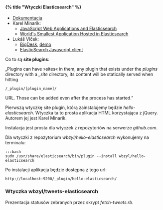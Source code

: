 #### {% title "Wtyczki Elasticsearch" %}

* [Dokumentacja](http://www.elasticsearch.org/guide/en/elasticsearch/reference/current/modules-plugins.html)
* Karel Minarik:
  - [JavaScript Web Applications and Elasticsearch](http://www.elasticsearch.org/tutorials/javascript-web-applications-and-elasticsearch/)
  - [World's Smallest Application Hosted in Elasticsearch](https://gist.github.com/karmi/3381710/)
* Lukáš Vlček:
  - [BigDesk](https://github.com/lukas-vlcek/bigdesk), [demo](http://bigdesk.org/)
  - [ElasticSearch Javascript client](https://github.com/lukas-vlcek/elasticsearch-js)

Co to są **site plugins**:

„Plugins can have »sites« in them, any plugin that exists under the
*plugins* directory with a *_site* directory, its content will be
statically served when hitting

    /_plugin/[plugin_name]/

URL. Those can be added even after the process has started.”

Pierwszą wtyczkę site plugin, którą zainstalujemy będzie
*hello-elasticsearch*. Wtyczka ta to prosta aplikacja HTML
korzystająca z jQuery. Autorem jej jest Karel Minarik.

Instalacja jest prosta dla wtyczek z repozytoriów
na serwerze *github.com*.

Dla wtyczki z repozytorium *wbzyl/hello-elasticsearch* wykonujemy na terminalu:

    :::bash
    sudo /usr/share/elasticsearch/bin/plugin --install wbzyl/hello-elasticsearch

Po instalacji aplikacja będzie dostępna z tego url:

    http://localhost:9200/_plugin/hello-elasticsearch/


### Wtyczka wbzyl/tweets-elasticsearch

Prezentacja statusów zebranych przez skrypt *fetch-tweets.rb*.

